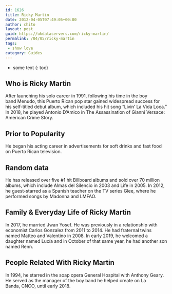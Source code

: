 ```yaml
---
id: 1626
title: Ricky Martin
date: 2012-04-05T07:49:05+00:00
author: chito
layout: post
guid: https://ukdataservers.com/ricky-martin/
permalink: /04/05/ricky-martin
tags:
 - show love
category: Guides
---
```


* some text
{: toc}
          
          
## Who is  Ricky Martin
                  
                  
                  
After launching his solo career in 1991, following his time in the boy band Menudo, this Puerto Rican pop star gained widespread success for his self-titled debut album, which included his hit song &#8220;Livin&#8217; La Vida Loca.&#8221; In 2018, he played Antonio D&#8217;Amico in The Assassination of Gianni Versace: American Crime Story.
                  
                
                
                
## Prior to Popularity 
                  
                  
                  
He began his acting career in advertisements for soft drinks and fast food on Puerto Rican television. 
                  
                
                
                
## Random data 
                  
                  
                  
He has released over five #1 hit Billboard albums and sold over 70 million albums, which include Almas del Silencio in 2003 and Life in 2005. In 2012, he guest-starred as a Spanish teacher on the TV series Glee, where he performed songs by Madonna and LMFAO.
                  
                
                
                
## Family & Everyday Life of Ricky Martin
                  
                  
                  
In 2017, he married Jwan Yosef. He was previously in a relationship with economist Carlos Gonzalez from 2011 to 2014. He had fraternal twins named Matteo and Valentino in 2008. In early 2019, he welcomed a daughter named Lucía and in October of that same year, he had another son named Renn. 
                  
                
                
                
## People Related With  Ricky Martin
                  
                  
                  
In 1994, he starred in the soap opera General Hospital with Anthony Geary. He served as the manager of the boy band he helped create on La Banda, CNCO, until early 2018. 
                  
                
              
            
          
          
          
    
    
  
